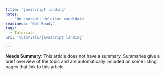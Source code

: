 ```yaml
---
title: 'javascript landing'
notes:
  - 'No content; deletion candidate'
readiness: 'Not Ready'
tags:
  - Tutorials
uri: 'tutorials/javascript landing'

---
```

**Needs Summary**: This article does not have a summary. Summaries give a brief overview of the topic and are automatically included on some listing pages that link to this article.

